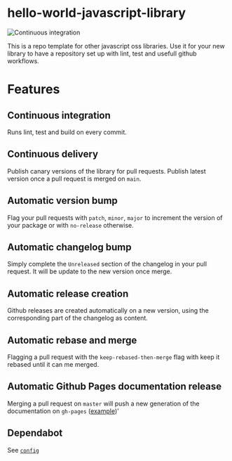 # hello-world-javascript-library
![Continuous integration](https://github.com/fp51/hello-world-javascript-library/workflows/Continuous%20integration/badge.svg)

This is a repo template for other javascript oss libraries. Use it for your new
library to have a repository set up with lint, test and usefull github
workflows.

# Features

## Continuous integration

Runs lint, test and build on every commit.

## Continuous delivery

Publish canary versions of the library for pull requests. Publish latest version
once a pull request is merged on `main`.

## Automatic version bump

Flag your pull requests with `patch`, `minor`, `major` to increment the version
of your package or with `no-release` otherwise.

## Automatic changelog bump

Simply complete the `Unreleased` section of the changelog in your pull request.
It will be update to the new version once merge.

## Automatic release creation

Github releases are created automatically on a new version, using the
corresponding part of the changelog as content.

## Automatic rebase and merge 

Flagging a pull request with the `keep-rebased-then-merge` flag with keep it
rebased until it can me merged.

## Automatic Github Pages documentation release 

Merging a pull request on `master` will push a new generation of the
documentation on `gh-pages`
([example](https://fp51.github.io/hello-world-javascript-library/))'

## Dependabot

See [`config`](.dependabot/config.yml)
